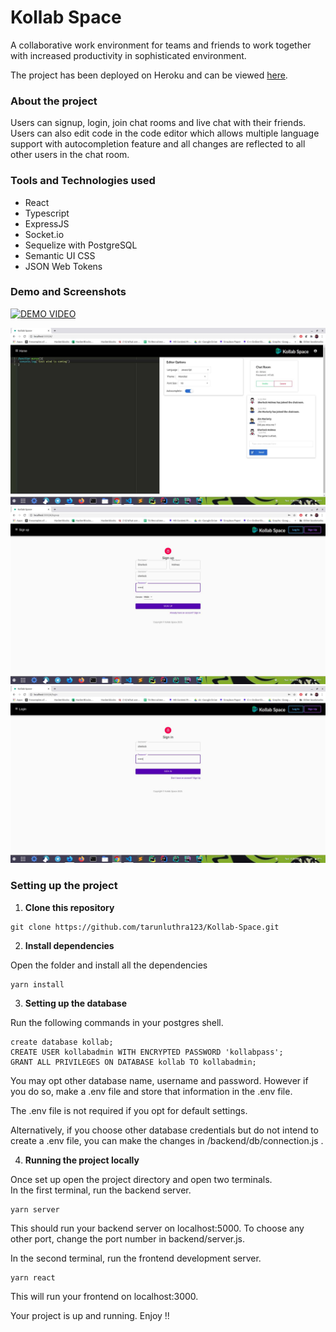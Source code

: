 # Kollab Space

A collaborative work environment for teams and friends to work together with increased productivity in sophisticated environment.

The project has been deployed on Heroku and can be viewed [here](https://kollab-space.herokuapp.com/).

### About the project

Users can signup, login, join chat rooms and live chat with their friends.<br>
Users can also edit code in the code editor which allows multiple language support with autocompletion feature and all changes are reflected to all other users in the chat room.

### Tools and Technologies used

<ul>
<li>React
<li>Typescript
<li>ExpressJS
<li>Socket.io
<li>Sequelize with PostgreSQL
<li>Semantic UI CSS
<li>JSON Web Tokens
</ul>

### Demo and Screenshots

[![DEMO VIDEO](http://img.youtube.com/vi/dYy2w2OEJ4Q/0.jpg)](http://www.youtube.com/watch?v=dYy2w2OEJ4Q "Kollab Space - Demo Video")

![alt-text](./screenshots/homepage.jpg "Home Page")
![alt-text](./screenshots/signup.jpg "Signup page")
![alt-text](./screenshots/login.jpg "Login Page")

### Setting up the project

1. **Clone this repository**

```
git clone https://github.com/tarunluthra123/Kollab-Space.git
```

2. **Install dependencies**

Open the folder and install all the dependencies

```
yarn install
```

3. **Setting up the database**

Run the following commands in your postgres shell.

```
create database kollab;
CREATE USER kollabadmin WITH ENCRYPTED PASSWORD 'kollabpass';
GRANT ALL PRIVILEGES ON DATABASE kollab TO kollabadmin;
```

You may opt other database name, username and password. However if you do so, make a .env file and store that information in the .env file.

The .env file is not required if you opt for default settings.

Alternatively, if you choose other database credentials but do not intend to create a .env file, you can make the changes in /backend/db/connection.js .

4. <b>Running the project locally</b>
   <br>

Once set up open the project directory and open two terminals.<br>
In the first terminal, run the backend server.

```
yarn server
```

This should run your backend server on localhost:5000. To choose any other port, change the port number in backend/server.js.

In the second terminal, run the frontend development server.

```
yarn react
```

This will run your frontend on localhost:3000.

Your project is up and running. Enjoy !!
